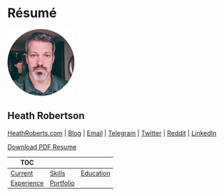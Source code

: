 # Résumé
![Heath Robertson Profile Image](./assets/images/heath_robertson_profile_sm.png)
## Heath Robertson


[HeathRoberts.com](https://heathrobertson.com) | [Blog](https://toilethill.io) | [Email](mailto:CodeHappens@ToiletHill.io?subject=From&nbsp;Github&nbsp;Resume) | [Telegram](https://t.me/HeathDRobertson) | [Twitter](https://twitter.com/ToiletHill) | [Reddit](https://www.reddit.com/user/ToiletHill) | [LinkedIn](https://www.linkedin.com/in/heathrobertson/)


[Download PDF Resume](https://bit.ly/3depvXO "Heath Robertson Resume Download")

| TOC |   |   |
|-----|---|---|
| [Current](./README.md#current) | [Skills](./README.md#skills) | [Education](./README.md#education) |
| [Experience](./README.md#experience) | [Portfolio](./README.md#portfolio) |   |


